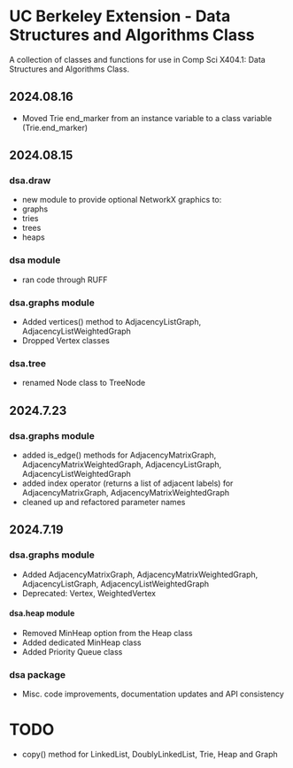 # UC Berkeley Extension - Data Structures and Algorithms Class 

A collection of classes and functions for use in Comp Sci X404.1: Data Structures and Algorithms Class.
## 2024.08.16
* Moved Trie end_marker from an instance variable to a class variable (Trie.end_marker)

## 2024.08.15
### dsa.draw
* new module to provide optional NetworkX graphics to:
* graphs
* tries
* trees
* heaps

### dsa module
* ran code through RUFF
### dsa.graphs module
* Added vertices() method to AdjacencyListGraph, AdjacencyListWeightedGraph
* Dropped Vertex classes

### dsa.tree
* renamed Node class to TreeNode

## 2024.7.23
### dsa.graphs module
* added is_edge() methods for AdjacencyMatrixGraph, AdjacencyMatrixWeightedGraph, AdjacencyListGraph, AdjacencyListWeightedGraph
* added index operator (returns a list of adjacent labels) for AdjacencyMatrixGraph, AdjacencyMatrixWeightedGraph
* cleaned up and refactored parameter names

## 2024.7.19
### dsa.graphs module
* Added AdjacencyMatrixGraph, AdjacencyMatrixWeightedGraph, AdjacencyListGraph, AdjacencyListWeightedGraph
* Deprecated: Vertex, WeightedVertex

#### dsa.heap module
* Removed MinHeap option from the Heap class
* Added dedicated MinHeap class
* Added Priority Queue class

### dsa package
* Misc. code improvements, documentation updates and API consistency

# TODO
* copy() method for LinkedList, DoublyLinkedList, Trie, Heap and Graph
